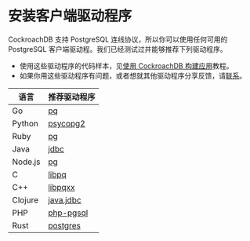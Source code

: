 # 安装客户端驱动程序

CockroachDB 支持 PostgreSQL 连线协议，所以你可以使用任何可用的 PostgreSQL 客户端驱动程。我们已经测试过并能够推荐下列驱动程序。

- 使用这些驱动程序的代码样本，见[使用 CockroachDB 构建应用](build-an-app-with-cockroachdb.md)教程。
- 如果你用这些驱动程序有问题，或者想就其他驱动程序分享反馈，请[联系](contribute-to-cockroachdb.md)。

语言 | 推荐驱动程序
---------|--------
Go | [pq](https://godoc.org/github.com/lib/pq)
Python | [psycopg2](http://initd.org/psycopg/)
Ruby | [pg](https://rubygems.org/gems/pg)
Java | [jdbc](https://jdbc.postgresql.org)
Node.js | [pg](https://www.npmjs.com/package/pg) 
C | [libpq](http://www.postgresql.org/docs/9.5/static/libpq.html)
C++ | [libpqxx](http://pqxx.org/development/libpqxx/)
Clojure | [java.jdbc](http://clojure-doc.org/articles/ecosystem/java_jdbc/home.html)
PHP | [php-pgsql](http://php.net/manual/en/book.pgsql.php)
Rust | [postgres](https://crates.io/crates/postgres/)